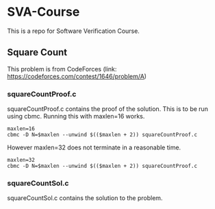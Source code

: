 # SVA-Course
This is a repo for Software Verification Course. 

## Square Count
This problem is from CodeForces (link: https://codeforces.com/contest/1646/problem/A)

### squareCountProof.c
squareCountProof.c contains the proof of the solution. This is to be run using cbmc.
Running this with maxlen=16 works.

    maxlen=16
    cbmc -D N=$maxlen --unwind $(($maxlen + 2)) squareCountProof.c
However maxlen=32 does not terminate in a reasonable time.

    maxlen=32
    cbmc -D N=$maxlen --unwind $(($maxlen + 2)) squareCountProof.c

### squareCountSol.c
squareCountSol.c contains the solution to the problem.
